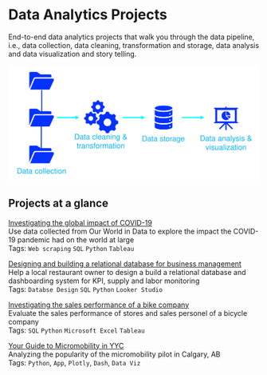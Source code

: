# Data Analytics Projects
End-to-end data analytics projects that walk you through the data pipeline, i.e., data collection, data cleaning, transformation and storage, data analysis and data visualization and story telling.

![pipeline](./img/data_pipeline.svg)

## Projects at a glance
[Investigating the global impact of COVID-19](https://github.com/cfonderson/portfolio/tree/main/Data%20Analytics/COVID%20Investigation) <br>
Use data collected from Our World in Data to explore the impact the COVID-19 pandemic had on the world at large <br>
Tags: `Web scraping` `SQL` `Python` `Tableau`



[Designing and building a relational database for business management](https://github.com/cfonderson/portfolio/tree/main/Data%20Analytics/Business%20Management%20DB)<br>
Help a local restaurant owner to design a build a relational database and dashboarding system for KPI, supply and labor monitoring <br>
Tags: `Databse Design` `SQL` `Python` `Looker Studio`



[Investigating the sales performance of a bike company](https://github.com/cfonderson/portfolio/tree/main/Data%20Analytics/Bike%20X%20Sales)<br>
Evaluate the sales performance of stores and sales personel of a bicycle company <br>
Tags: `SQL` `Python` `Microsoft Excel` `Tableau`


[Your Guide to Micromobility in YYC](https://github.com/cfonderson/portfolio/tree/main/Data%20Analytics/E-Cycling%20in%20YYC)<br>
Analyzing the popularity of the micromobility pilot in Calgary, AB <br>
Tags: `Python`, `App`, `Plotly`, `Dash`, `Data Viz`
